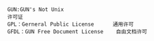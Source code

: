 ##

	GUN:GUN's Not Unix
	许可证
	GPL：Gerneral Public License      通用许可
	GFDL：GUN Free Document License	  自由文档许可
